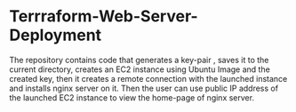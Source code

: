 # Terrraform-Web-Server-Deployment

The repository contains code that generates a key-pair , saves it to the current directory, creates an EC2 instance using Ubuntu Image and the created key, 
then it creates a remote connection with the launched instance and installs nginx server on it.
Then the user can use public IP address of the launched EC2 instance to view the home-page of nginx server.

